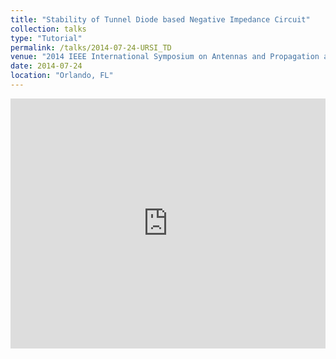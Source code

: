 ```yaml
---
title: "Stability of Tunnel Diode based Negative Impedance Circuit"
collection: talks
type: "Tutorial"
permalink: /talks/2014-07-24-URSI_TD
venue: "2014 IEEE International Symposium on Antennas and Propagation and North American Radio Science Meeting"
date: 2014-07-24
location: "Orlando, FL"
--- 
```


<iframe 
  src="https://dako2.github.io/files/Tang_URSI2014_ppt.pdf#page=1&toolbar=0&navpanes=0&scrollbar=0" 
  style="width:100%; height:400px;" 
  frameborder="0">
</iframe>